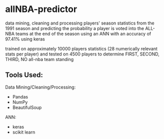 # allNBA-predictor
data mining, cleaning and processing players' season statistics from the 1991 season and predicting the probability a player is voted into the ALL-NBA teams at the end of the season using an ANN with an accuracy of 97.41% using keras

trained on approximately 10000 players statistics (28 numerically relevant stats per player) and tested on 4500 players to determine FIRST, SECOND, THIRD, NO all-nba team standing

## Tools Used:

Data Mining/Cleaning/Processing:
- Pandas
- NumPy
- BeautifulSoup

ANN:
- keras
- scikit learn
